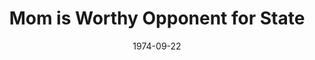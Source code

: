 --- 
title: Mom is Worthy Opponent for State
layout: "tc-single"
hasContentInGallery: true
date: 1974-09-22
--- 
